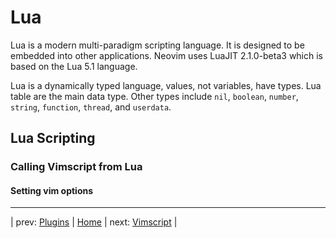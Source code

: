 # Lua

Lua is a modern multi-paradigm scripting language. It is designed to be
embedded into other applications. Neovim uses LuaJIT 2.1.0-beta3 which
is based on the Lua 5.1 language.

Lua is a dynamically typed language, values, not variables, have types.
Lua table are the main data type. Other types include `nil`, `boolean`,
`number`, `string`, `function`, `thread`, and `userdata`.

## Lua Scripting

### Calling Vimscript from Lua

#### Setting vim options

---

| prev: [Plugins][10] | [Home][0] | next: [Vimscript][12] |

[10]: 10-Plugins.md
[0]: ../README.md
[12]: 12-Vimscript.md
